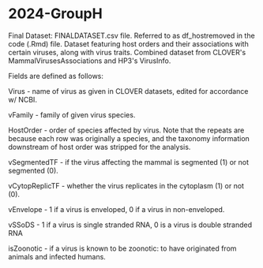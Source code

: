 # 2024-GroupH


Final Dataset: FINALDATASET.csv file. Referred to as df_hostremoved in the code (.Rmd) file. Dataset featuring host orders and their associations with certain viruses, along with virus traits. Combined dataset from CLOVER's MammalVirusesAssociations and HP3's VirusInfo. 


Fields are defined as follows:

Virus - name of virus as given in CLOVER datasets, edited for accordance w/ NCBI. 

vFamily - family of given virus species. 

HostOrder - order of species affected by virus. Note that the repeats are because each row was originally a species, and the taxonomy information downstream of host order was stripped for the analysis.

vSegmentedTF - if the virus affecting the mammal is segmented (1) or not segmented (0). 

vCytopReplicTF - whether the virus replicates in the cytoplasm (1) or not (0). 

vEnvelope - 1 if a virus is enveloped, 0 if a virus in non-enveloped. 

vSSoDS - 1 if a virus is single stranded RNA, 0 is a virus is double stranded RNA

isZoonotic - if a virus is known to be zoonotic: to have originated from animals and infected humans.